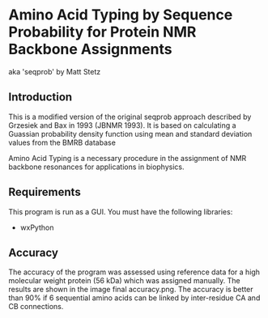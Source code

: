 # Amino Acid Typing by Sequence Probability for Protein NMR Backbone Assignments
aka 'seqprob' 
by Matt Stetz

## Introduction
This is a modified version of the original seqprob approach described by Grzesiek and Bax in 1993 (JBNMR 1993). It is based on calculating a Guassian probability density function using mean and standard deviation values from the BMRB database

Amino Acid Typing is a necessary procedure in the assignment of NMR backbone resonances for applications in biophysics.

## Requirements
This program is run as a GUI. You must have the following libraries:
* wxPython

## Accuracy
The accuracy of the program was assessed using reference data for a high molecular weight protein (56 kDa) which was assigned manually. The results are shown in the image final accuracy.png. The accuracy is better than 90% if 6 sequential amino acids can be linked by inter-residue CA and CB connections.
